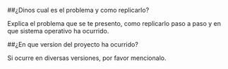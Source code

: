 ##¿Dinos cual es el problema y como replicarlo?

Explica el problema que se te presento, como replicarlo paso a paso y en que sistema operativo ha ocurrido.

##¿En que version del proyecto ha ocurrido?

Si ocurre en diversas versiones, por favor mencionalo.
